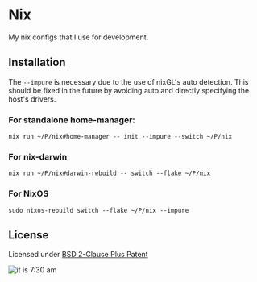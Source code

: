 # Nix
My nix configs that I use for development.

## Installation
The `--impure` is necessary due to the use of nixGL's auto detection. This should be
fixed in the future by avoiding auto and directly specifying the host's drivers.

### For standalone home-manager:
```
nix run ~/P/nix#home-manager -- init --impure --switch ~/P/nix
```
### For nix-darwin
```
nix run ~/P/nix#darwin-rebuild -- switch --flake ~/P/nix
```
### For NixOS
```
sudo nixos-rebuild switch --flake ~/P/nix --impure
```

## License
Licensed under [BSD 2-Clause Plus Patent](LICENSE-BSD)

![it is 7:30 am](https://i.kym-cdn.com/photos/images/original/001/718/138/147.jpg)

